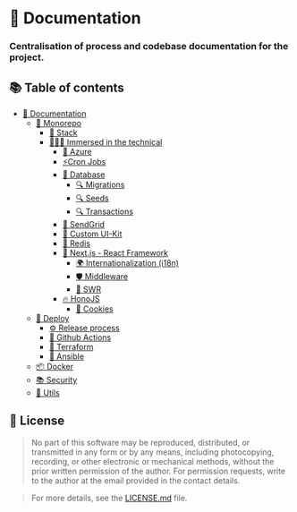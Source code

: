 # 📝 Documentation

### Centralisation of process and codebase documentation for the project.

## 📚 Table of contents

- [📝 Documentation](README.md)
  - [🧠 Monorepo](./monorepo/README.md)
    - [🧩 Stack](./monorepo/stack/README.md)
    - [👨🏻‍🔬 Immersed in the technical](./monorepo/tech/README.md)
      - [💨 Azure](./monorepo/tech/azure/README.md)
      - [⚡️Cron Jobs](./monorepo/tech/cron/README.md)
      - [💾 Database](./monorepo/tech/db/README.md)
        - [🔍 Migrations](./monorepo/tech/db/migrations/README.md)
        - [🔍 Seeds](./monorepo/tech/db/seeds/README.md)
        - [🔍 Transactions](./monorepo/tech/db/transactions/README.md)
      - [🐥 SendGrid](./monorepo/tech/sendgrid/README.md)
      - [🎨 Custom UI-Kit](./monorepo/tech/ui/README.md)
      - [🎒 Redis](./monorepo/tech/redis/README.md)
      - [🎩 Next.js - React Framework](./monorepo/tech/nextjs/README.md)
        - [🌍 Internationalization (i18n)](./monorepo/tech/nextjs/i18n/README.md)
        - [🛡️ Middleware](./monorepo/tech/nextjs/middleware/README.md)
        - [💾 SWR](./monorepo/tech/nextjs/swr/README.md)
      - [🔥 HonoJS](./monorepo/tech/hono/README.md)
        - [🍪 Cookies](./monorepo/tech/hono/cookies/README.md)
  - [🚀 Deploy](./deploy/README.md)
    - [⚙️ Release process](./deploy/release/README.md)
    - [🤖 Github Actions](./deploy/workflows/README.md)
    - [💠 Terraform](./deploy/infra/terraform/README.md)
    - [🧰 Ansible](./deploy/infra/ansible/README.md)
  - [📦 Docker](./docker/README.md)
  - [📚 Security](./security/README.md)
  - [📝 Utils](./utils/README.md)

## 📝 License

> No part of this software may be reproduced, distributed, or transmitted in any form or by any means, including
> photocopying, recording, or other electronic or mechanical methods, without the prior written permission of the
> author.
> For permission requests, write to the author at the email provided in the contact details.

> For more details, see the [LICENSE.md](../LICENSE.md) file.

